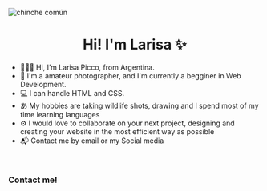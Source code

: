 ![chinche común](https://user-images.githubusercontent.com/120819110/208546059-0daf90fb-d6b9-4e04-a49f-6c4bee8efda7.jpg)


<h1 align="center"> Hi! I'm Larisa ✨ </h1>

-  🙋🏻‍♀️ Hi, I’m Larisa Picco, from Argentina. <br>
-  📸 I'm a amateur photographer, and I'm currently a begginer in Web Development. <br>
-  💻 I can handle HTML and CSS. <br>
-  あ My hobbies are taking wildlife shots, drawing and I spend most of my time learning languages <br>
-  ⚙️ I would love to collaborate on your next project, designing and creating your website in the most efficient way as possible <br>
-  📬 Contact me by email or my Social media</p> <br>


<H3> Contact me! </h3>
            <p><a href="https://www.instagram.com/laritaulianova/" target="_blank"><i class="bi bi-instagram iconosestilo"></i></a></p>
            <p><a href="https://www.facebook.com/neptune.murasaki.9/" target="_blank"><i class="bi bi-facebook iconosestilo"></i></a></p>
            <p><a href="https://www.youtube.com/@seleneneptuno2578/featured" target="_blank"><i class="bi bi-youtube iconosestilo"></i></a></p>

<!---
LarisaPicco/LarisaPicco is a ✨ special ✨ repository because its `README.md` (this file) appears on your GitHub profile.
You can click the Preview link to take a look at your changes.
--->
